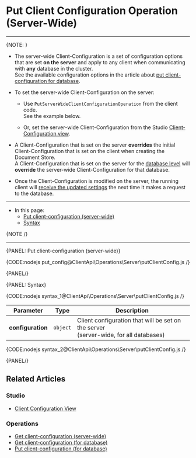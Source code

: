 # Put Client Configuration Operation (Server-Wide)

---

{NOTE: }

* The server-wide Client-Configuration is a set of configuration options that are set __on the server__ and apply to any client when communicating with __any__ database in the cluster.  
  See the available configuration options in the article about [put client-configuration for database](../../../../client-api/operations/maintenance/configuration/put-client-configuration#what-can-be-configured).

* To set the server-wide Client-Configuration on the server:

    * Use `PutServerWideClientConfigurationOperation` from the client code.  
      See the example below.

    * Or, set the server-wide Client-Configuration from the Studio [Client-Configuration view](../../../../studio/server/client-configuration).

* A Client-Configuration that is set on the server __overrides__ the initial Client-Configuration that is set on the client when creating the Document Store.  
  A Client-Configuration that is set on the server for the [database level](../../../../client-api/operations/maintenance/configuration/put-client-configuration)
  will __override__ the server-wide Client-Configuration for that database.

* Once the Client-Configuration is modified on the server, the running client will [receive the updated settings](../../../../client-api/configuration/load-balance/overview#keeping-the-client-topology-up-to-date)
  the next time it makes a request to the database.

---

* In this page:
    * [Put client-configuration (server-wide)](../../../../client-api/operations/server-wide/configuration/put-serverwide-client-configuration#put-client-configuration-(server-wide))
    * [Syntax](../../../../client-api/operations/server-wide/configuration/put-serverwide-client-configuration#syntax)

{NOTE /}

---

{PANEL: Put client-configuration (server-wide)}

{CODE:nodejs put_config@ClientApi\Operations\Server\putClientConfig.js /}

{PANEL/}

{PANEL: Syntax}

{CODE:nodejs syntax_1@ClientApi\Operations\Server\putClientConfig.js /}

| Parameter         | Type     | Description                                                                             |
|-------------------|----------|-----------------------------------------------------------------------------------------|
| __configuration__ | `object` | Client configuration that will be set on the server<br>(server-wide, for all databases) |

{CODE:nodejs syntax_2@ClientApi\Operations\Server\putClientConfig.js /}

{PANEL/}

## Related Articles

### Studio

- [Client Configuration View](../../../../studio/server/client-configuration)

### Operations

- [Get client-configuration (server-wide)](../../../../client-api/operations/server-wide/configuration/get-serverwide-client-configuration)
- [Get client-configuration (for database)](../../../../client-api/operations/maintenance/configuration/get-client-configuration)
- [Put client-configuration (for database)](../../../../client-api/operations/maintenance/configuration/put-client-configuration)
